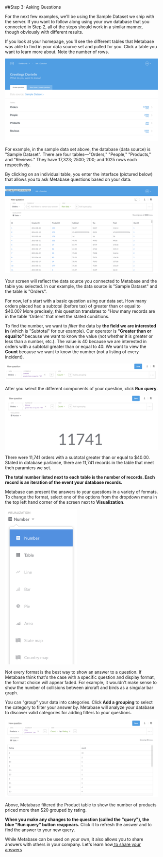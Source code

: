 
##Step 3: Asking Questions 

For the next few examples, we'll be using the Sample Dataset we ship with the server. If you want to follow along using your own database that you connected in Step 2, all of the steps should work in a similar manner, though obviously with different results.

If you look at your homepage, you'll see the different tables that Metabase was able to find in your data source set and pulled for you.  Click a table you want to learn more about.  Note the number of rows.

![databaseconnected](images/DatabaseConnected.png)

For example, in the sample data set above, the database (data source) is "Sample Dataset".  There are four tables—"Orders," "People," "Products," and "Reviews." They have 17,323; 2500; 200; and 1025 rows each respectively.  

By clicking on an individual table, you enter the interface (pictured below) that allows you to ask Metabase questions based on your data.  

![tableinterface](images/TableInterface.png)

Your screen will reflect the data source you connected to Metabase and the table you selected.  In our example, the data source is "Sample Dataset" and the table is "Orders". 

For now, let's start with a basic question using our data set.  How many orders placed had a subtotal (before tax) of greater than or equal to $40.00?  More precisely, this question translates to "How many records are in the table 'Orders' that meet the stated conditions.

To find the number, we want to _filter_ the data by **the field we are interested in** (which is "Subtotal" for our example).  Our operator is **"Greater than or equal to"** because we want to know the value (not whether it is greater or less than a number, etc.).  The value is 40 because we are interested in orders with a subtotal greater than or equal to 40.  We want to view the **Count** because we want to know the number (not a listing of every incident). 

![questionconditions](images/QuestionConditions.png)

After you select the different components of your question, click **Run query**.

![samplequestionanswer](images/SampleQuestionAnswer.png)

There were 11,741 orders with a subtotal greater than or equal to $40.00.  Stated in database parlance, there are 11,741 records in the table that meet theh paramters we set.  

**The total number listed next to each table is the number of records.  Each record is an iteration of the event your database records.**

Metabase can present the answers to your questions in a variety of formats.  To change the format, select one of the options from the dropdown menu in the top left hand corner of the screen next to **Visualization**.  

![Visualization Dropdown Menu](images/VisualizationMenu.png)


Not every format is the best way to show an answer to a question.  If Metabase think that's the case with a specific question and display format, the format choice will appear faded.  For example, it wouldn't make sense to show the number of collisions between aircraft and birds as a singular bar graph.

You can "group" your data into categories.  Click **Add a grouping** to select the category to filter your answer by.  Metabase will analyze your database to discover valid categories for adding filters to your questions.  

![groupingfeature](images/GroupingFeature.png)

Above, Metabase filtered the Product table to show the number of products priced more than $20 grouped by rating.  

**When you make any changes to the question (called the "query"), the blue "Run query" button reappears.** Click it to refresh the answer and to find the answer to your new query. 


While Metabase can be used on your own, it also allows you to share answers with others in your company. Let's learn how[ to share your answers](04-sharing-answers.md)